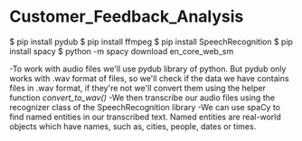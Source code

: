# Customer_Feedback_Analysis
$ pip install pydub
$ pip install ffmpeg
$ pip install SpeechRecognition
$ pip install spacy
$ python -m spacy download en_core_web_sm

-To work with audio files we'll use pydub library of python. But pydub only works with .wav format of files, so we'll check if the data we have contains files in .wav format, if they're not we'll convert them using the helper function *convert_to_wav()*
-We then transcribe our audio files using the recognizer class of the SpeechRecognition library
-We can use spaCy to find named entities in our transcribed text. Named entities are real-world objects which have names, such as, cities, people, dates or times. 
